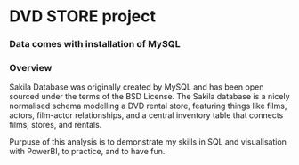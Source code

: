 # DVD STORE project
### Data comes with installation of MySQL

### Overview

Sakila Database was originally created by MySQL and has been open sourced under the terms of the BSD License.
The Sakila database is a nicely normalised schema modelling a DVD rental store, featuring things like films, actors, film-actor relationships, and a central inventory table that connects films, stores, and rentals.

Purpuse of this analysis is to demonstrate my skills in SQL and visualisation with PowerBI, to practice, and to have fun. 

